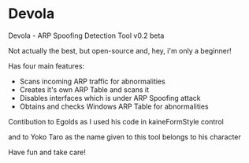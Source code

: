 # Devola
Devola - ARP Spoofing Detection Tool v0.2 beta

Not actually the best, but open-source and, hey, i'm only a beginner!

Has four main features:

- Scans incoming ARP traffic for abnormalities
- Creates it's own ARP Table and scans it
- Disables interfaces which is under ARP Spoofing attack
- Obtains and checks Windows ARP Table for abnormalities

Contibution to Egolds as I used his code in kaineFormStyle control

and to Yoko Taro as the name given to this tool belongs to his character

Have fun and take care!
